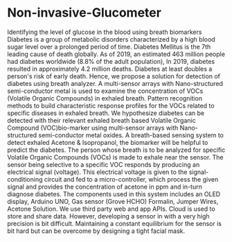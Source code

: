 # Non-invasive-Glucometer
Identifying the level of glucose in the blood using breath biomarkers Diabetes is a group of metabolic disorders characterized by a high blood sugar level over a prolonged period of time. Diabetes Mellitus is the 7th leading cause of death globally. As of 2019, an estimated 463 million people had diabetes worldwide (8.8% of the adult population), In 2019, diabetes resulted in approximately 4.2 million deaths. Diabetes at least doubles a person's risk of early death. Hence, we propose a solution for detection of diabetes using breath analyzer. 
A multi-sensor arrays with Nano-structured semi-conductor metal is used to examine the concentration of VOCs (Volatile Organic Compounds) in exhaled breath. Pattern recognition methods to build characteristic response profiles for the VOCs related to specific diseases in exhaled breath. We hypothesize diabetes can be detected with their relevant exhaled breath based Volatile Organic Compound (VOC)bio-marker using multi-sensor arrays with Nano-structured semi-conductor metal oxides. A breath-based sensing system to detect exhaled Acetone & Isopropanol, the biomarker will be helpful to predict the diabetes. The person whose breath is to be analyzed for specific Volatile Organic Compounds (VOCs) is made to exhale near the sensor. The sensor being selective to a specific VOC responds by producing an electrical signal (voltage). This electrical voltage is given to the signal-conditioning circuit and fed to a micro-controller, which process the given signal and provides the concentration of acetone in ppm and in-turn diagnose diabetes. The components used in this system includes an OLED display, Arduino UNO, Gas sensor (Grove HCHO) Formalin, Jumper Wires, Acetone Solution. We use third party web and app APIs. Cloud is used to store and share data. However, developing a sensor in with a very high precision is bit difficult. Maintaining a constant equilibrium for the sensor is bit hard but can be overcome by designing a tight facial mask.

